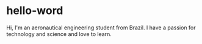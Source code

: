# hello-word
Hi, I'm an aeronautical engineering student from Brazil. I have a passion for technology and science and love to learn.
